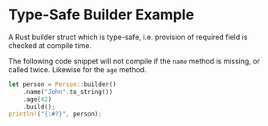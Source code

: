 # Type-Safe Builder Example

A Rust builder struct which is type-safe, i.e. provision of required field is
checked at compile time.

The following code snippet will not compile if the `name` method is missing, or
called twice. Likewise for the `age` method.

```rs
let person = Person::builder()
    .name("John".to_string())
    .age(42)
    .build();
println!("{:#?}", person);
```

